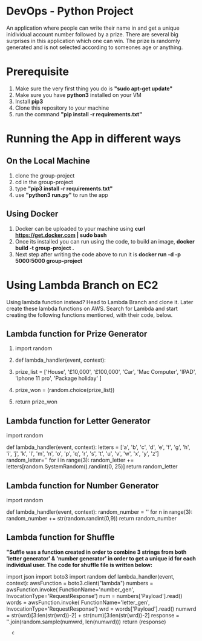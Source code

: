 # DevOps - Python Project
An application where people can write their name in and get a unique inidividual account number followed by a prize. There are several big surprises in this application which one can win. The prize is randomly generated and is not selected according to someones age or anything. 

# Prerequisite 
  1. Make sure the very first thing you do is __"sudo apt-get update"__
  2. Make sure you have __python3__ installed on your VM
  3. Install __pip3__
  4. Clone this repository to your machine
  5. run the command __"pip install -r requirements.txt"__  
  
  
 # Running the App in different ways

 ## On the Local Machine
  1. clone the group-project
  2. cd in the group-project
  3. type __"pip3 install -r requirements.txt"__
  4. use __"python3 run.py"__ to run the app
 
 ## Using Docker
  1. Docker can be uploaded to your machine using __curl https://get.docker.com | sudo bash__
  2. Once its installed you can run using the code, to build an image, __docker build -t group-project .__
  3. Next step after writing the code above to run it is __docker run -d -p 5000:5000 group-project__
 
# Using Lambda Branch on EC2
Using lambda function instead? Head to Lambda Branch and clone it. Later create these lambda functions on AWS. Search for Lambda and     start creating the following functions mentioned, with their code, below.
 
  ## Lambda function for Prize Generator 
   1. import random
   
   2. def lambda_handler(event, context):
   3.    prize_list = ['House', '£10,000', '£100,000', 'Car', 'Mac Computer', 'IPAD', 'Iphone 11 pro', 'Package holiday' ]
   4.   prize_won = (random.choice(prize_list))
   5.   return prize_won
      
  ## Lambda function for Letter Generator
   import random
  
   def lambda_handler(event, context):
    letters = ['a', 'b', 'c', 'd', 'e', 'f', 'g', 'h', 'i', 'j', 'k', 'l', 'm', 'n', 'o', 'p', 'q', 'r', 's', 't', 'u', 'v', 'w', 'x', 'y', 'z']
    random_letter=''
    for i in range(3):
        random_letter += letters[random.SystemRandom().randint(0, 25)]
    return random_letter
    
  ## Lambda function for Number Generator
   import random
   
   def lambda_handler(event, context):
      random_number = ''
      for n in range(3):
        random_number += str(random.randint(0,9))
      return random_number
      
 ## Lambda function for Shuffle
 __"Suffle was a function created in order to combine 3 strings from both 'letter generator' & 'number generator' in order to get a unique id for each individual user. The code for shuffle file is written below:__
 
  import json
  import boto3
  import random
  def lambda_handler(event, context):
      awsFunction = boto3.client("lambda")
      numbers = awsFunction.invoke(
              FunctionName='number_gen',
              InvocationType='RequestResponse')
      num = numbers['Payload'].read()
      words = awsFunction.invoke(
              FunctionName='letter_gen',
              InvocationType='RequestResponse')
      wrd = words['Payload'].read()
      numwrd = str(wrd)[3:len(str(wrd))-2] + str(num)[3:len(str(wrd))-2]
      response = ''.join(random.sample(numwrd, len(numwrd)))
      return (response)
 
      c
   
 
